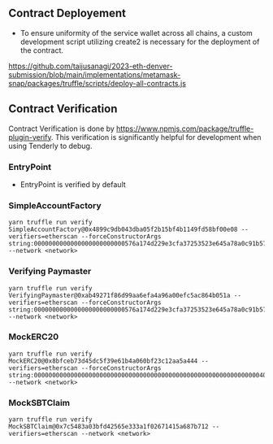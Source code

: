 ## Contract Deployement

- To ensure uniformity of the service wallet across all chains, a custom development script utilizing create2 is necessary for the deployment of the contract.

https://github.com/taijusanagi/2023-eth-denver-submission/blob/main/implementations/metamask-snap/packages/truffle/scripts/deploy-all-contracts.js

## Contract Verification

Contract Verification is done by https://www.npmjs.com/package/truffle-plugin-verify.
This verification is significantly helpful for development when using Tenderly to debug.

### EntryPoint

- EntryPoint is verified by default

### SimpleAccountFactory

```
yarn truffle run verify SimpleAccountFactory@0x4899c9db043dba05f2b15bf4b1149fd58bf00e08 --verifiers=etherscan --forceConstructorArgs string:0000000000000000000000000576a174d229e3cfa37253523e645a78a0c91b57 --network <network>
```

### Verifying Paymaster

```
yarn truffle run verify VerifyingPaymaster@0xab49271f86d99aa6efa4a96a00efc5ac864b051a --verifiers=etherscan --forceConstructorArgs string:0000000000000000000000000576a174d229e3cfa37253523e645a78a0c91b570000000000000000000000007f5aa4c071671ad22edc02bb8a081418bb6c484f --network <network>
```

### MockERC20

```
yarn truffle run verify MockERC20@0x8bfceb73d45dc5f39e61b4a060bf23c12aa5a444 --verifiers=etherscan --forceConstructorArgs string:0000000000000000000000000000000000000000000000000000000000000040000000000000000000000000000000000000000000000000000000000000008000000000000000000000000000000000000000000000000000000000000000104d6f636b5061796d656e74546f6b656e0000000000000000000000000000000000000000000000000000000000000000000000000000000000000000000000034d50540000000000000000000000000000000000000000000000000000000000 --network <network>
```

### MockSBTClaim

```
yarn truffle run verify MockSBTClaim@0x7c5483a03bfd42565e333a1f02671415a687b712 --verifiers=etherscan --network <network>
```
